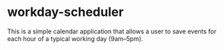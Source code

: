 # workday-scheduler
This is a simple calendar application that allows a user to save events for each hour of a typical working day (9am–5pm).
